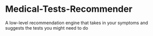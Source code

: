 # Medical-Tests-Recommender
A low-level recommendation engine that takes in your symptoms and suggests the tests you might need to do

